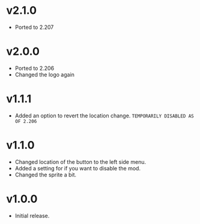# v2.1.0

* Ported to 2.207

# v2.0.0

* Ported to 2.206
* Changed the logo again

# v1.1.1

* Added an option to revert the location change. `TEMPORARILY DISABLED AS OF 2.206`

# v1.1.0

* Changed location of the button to the left side menu.
* Added a setting for if you want to disable the mod.
* Changed the sprite a bit.

# v1.0.0

 * Initial release.
